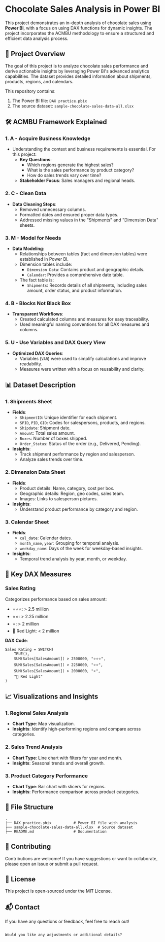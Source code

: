 
# Chocolate Sales Analysis in Power BI

This project demonstrates an in-depth analysis of chocolate sales using **Power BI**, with a focus on using DAX functions for dynamic insights. The project incorporates the ACMBU methodology to ensure a structured and efficient data analysis process.



## 📂 Project Overview

The goal of this project is to analyze chocolate sales performance and derive actionable insights by leveraging Power BI's advanced analytics capabilities. The dataset provides detailed information about shipments, products, regions, and calendars. 

This repository contains:
1. The Power BI file: `DAX practice.pbix`
2. The source dataset: `sample-chocolate-sales-data-all.xlsx`



## 🛠 ACMBU Framework Explained

### 1. **A - Acquire Business Knowledge**
   - Understanding the context and business requirements is essential. For this project:
     - **Key Questions**:
       - Which regions generate the highest sales?
       - What is the sales performance by product category?
       - How do sales trends vary over time?
     - **Stakeholder Focus**: Sales managers and regional heads.

### 2. **C - Clean Data**
   - **Data Cleaning Steps**:
     - Removed unnecessary columns.
     - Formatted dates and ensured proper data types.
     - Addressed missing values in the "Shipments" and "Dimension Data" sheets.

### 3. **M - Model for Needs**
   - **Data Modeling**:
     - Relationships between tables (fact and dimension tables) were established in Power BI.
     - Dimension tables include:
       - `Dimension Data`: Contains product and geographic details.
       - `Calendar`: Provides a comprehensive date table.
     - The fact table is:
       - `Shipments`: Records details of all shipments, including sales amount, order status, and product information.

### 4. **B - Blocks Not Black Box**
   - **Transparent Workflows**:
     - Created calculated columns and measures for easy traceability.
     - Used meaningful naming conventions for all DAX measures and columns.

### 5. **U - Use Variables and DAX Query View**
   - **Optimized DAX Queries**:
     - Variables (`VAR`) were used to simplify calculations and improve readability.
     - Measures were written with a focus on reusability and clarity.



## 📊 Dataset Description

### 1. **Shipments Sheet**
- **Fields**:
  - `ShipmentID`: Unique identifier for each shipment.
  - `SPID`, `PID`, `GID`: Codes for salespersons, products, and regions.
  - `Shipdate`: Shipment date.
  - `Amount`: Total sales amount.
  - `Boxes`: Number of boxes shipped.
  - `Order_Status`: Status of the order (e.g., Delivered, Pending).
- **Insights**:
  - Track shipment performance by region and salesperson.
  - Analyze sales trends over time.

### 2. **Dimension Data Sheet**
- **Fields**:
  - Product details: Name, category, cost per box.
  - Geographic details: Region, geo codes, sales team.
  - Images: Links to salesperson pictures.
- **Insights**:
  - Understand product performance by category and region.

### 3. **Calendar Sheet**
- **Fields**:
  - `cal_date`: Calendar dates.
  - `month_name`, `year`: Grouping for temporal analysis.
  - `weekday_name`: Days of the week for weekday-based insights.
- **Insights**:
  - Temporal trend analysis by year, month, or weekday.



## 🔢 Key DAX Measures

### **Sales Rating**
Categorizes performance based on sales amount:
- ⭐⭐⭐: > 2.5 million
- ⭐⭐: > 2.25 million
- ⭐: > 2 million
- 🔴 Red Light: < 2 million

**DAX Code**:
```DAX
Sales Rating = SWITCH(
    TRUE(),
    SUM(Sales[SalesAmount]) > 2500000, "⭐⭐⭐",
    SUM(Sales[SalesAmount]) > 2250000, "⭐⭐",
    SUM(Sales[SalesAmount]) > 2000000, "⭐",
    "🔴 Red Light"
)
```


## 📈 Visualizations and Insights

### 1. Regional Sales Analysis
- **Chart Type**: Map visualization.
- **Insights**: Identify high-performing regions and compare across categories.

### 2. Sales Trend Analysis
- **Chart Type**: Line chart with filters for year and month.
- **Insights**: Seasonal trends and overall growth.

### 3. Product Category Performance
- **Chart Type**: Bar chart with slicers for regions.
- **Insights**: Performance comparison across product categories.



## 📂 File Structure
```plaintext
.
├── DAX practice.pbix          # Power BI file with analysis
├── sample-chocolate-sales-data-all.xlsx  # Source dataset
├── README.md                  # Documentation
```



## 🤝 Contributing
Contributions are welcome! If you have suggestions or want to collaborate, please open an issue or submit a pull request.



## 🧾 License
This project is open-sourced under the MIT License.



## 📬 Contact
If you have any questions or feedback, feel free to reach out!
```

Would you like any adjustments or additional details?
